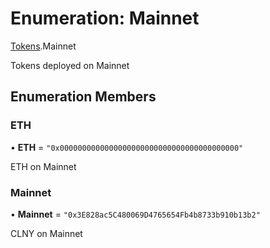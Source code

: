 # Enumeration: Mainnet

[Tokens](../modules/Tokens.md).Mainnet

Tokens deployed on Mainnet

## Enumeration Members

### ETH

• **ETH** = ``"0x0000000000000000000000000000000000000000"``

ETH on Mainnet

### Mainnet

• **Mainnet** = ``"0x3E828ac5C480069D4765654Fb4b8733b910b13b2"``

CLNY on Mainnet
